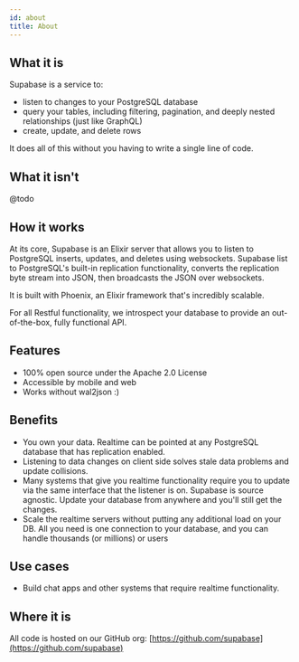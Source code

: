 ```yaml
---
id: about
title: About
---
```


## What it is

Supabase is a service to:

- listen to changes to your PostgreSQL database 
- query your tables, including filtering, pagination, and deeply nested relationships (just like GraphQL)
- create, update, and delete rows

It does all of this without you having to write a single line of code.

## What it isn't

@todo

## How it works 

At its core, Supabase is an Elixir server that allows you to listen to PostgreSQL inserts, updates, and deletes using websockets. Supabase list to PostgreSQL's built-in replication functionality, converts the replication byte stream into JSON, then broadcasts the JSON over websockets. 

It is built with Phoenix, an Elixir framework that's incredibly scalable. 

For all Restful functionality, we introspect your database to provide an out-of-the-box, fully functional API.

## Features

- 100% open source under the Apache 2.0 License
- Accessible by mobile and web
- Works without wal2json :)

## Benefits

-  You own your data. Realtime can be pointed at any PostgreSQL database that has replication enabled.
- Listening to data changes on client side solves stale data problems and update collisions.
- Many systems that give you realtime functionality require you to update via the same interface that the listener is on. Supabase is source agnostic. Update your database from anywhere and you'll still get the changes.
- Scale the realtime servers without putting any additional load on your DB. All you need is one connection to your database, and you can handle thousands (or millions) or users

## Use cases

- Build chat apps and other systems that require realtime functionality.

## Where it is

All code is hosted on our GitHub org: [https://github.com/supabase](https://github.com/supabase)